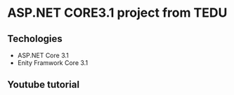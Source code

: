 # ASP.NET CORE3.1 project from TEDU
## Techologies
- ASP.NET Core 3.1
- Enity Framwork Core 3.1
## Youtube tutorial
